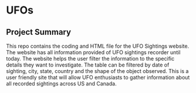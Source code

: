# UFOs

## Project Summary

This repo contains the coding and HTML file for the UFO Sightings website. The website has all information provided of UFO sightings recorder until today. The website helps the user filter the information to the specific details they want to investigate. The table can be filtered by date of sighting, city, state, country and the shape of the object observed. This is a user friendly site that will allow UFO enthusiasts to gather information about all recorded sightings across US and Canada.
